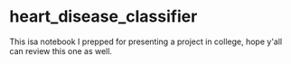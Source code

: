 # heart_disease_classifier
This isa notebook I prepped for presenting a project in college, hope y'all can review this one as well.
